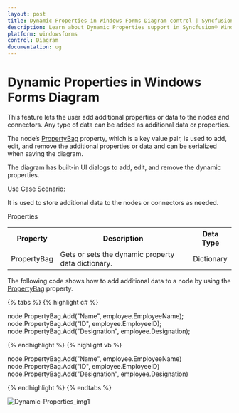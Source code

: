 ```yaml
---
layout: post
title: Dynamic Properties in Windows Forms Diagram control | Syncfusion®
description: Learn about Dynamic Properties support in Syncfusion® Windows Forms Diagram control and more details.
platform: windowsforms
control: Diagram
documentation: ug
---
```



# Dynamic Properties in Windows Forms Diagram

This feature lets the user add additional properties or data to the nodes and connectors. Any type of data can be added as additional data or properties.

The node’s [PropertyBag](https://help.syncfusion.com/cr/windowsforms/Syncfusion.Windows.Forms.Diagram.Node.html#Syncfusion_Windows_Forms_Diagram_Node_PropertyBag) property, which is a key value pair, is used to add, edit, and remove the additional properties or data and can be serialized when saving the diagram.

The diagram has built-in UI dialogs to add, edit, and remove the dynamic properties. 

Use Case Scenario:

It is used to store additional data to the nodes or connectors as needed.



Properties

<table>
<tr>
<th>
Property </th><th>
Description </th><th>
Data Type </th></tr>
<tr>
<td>
PropertyBag </td><td>
Gets or sets the dynamic property data dictionary.</td><td>
Dictionary<string, object></td></tr>
</table>


The following code shows how to add additional data to a node by using the [PropertyBag](https://help.syncfusion.com/cr/windowsforms/Syncfusion.Windows.Forms.Diagram.Node.html#Syncfusion_Windows_Forms_Diagram_Node_PropertyBag) property.


{% tabs %}
{% highlight c# %}

node.PropertyBag.Add("Name", employee.EmployeeName);
node.PropertyBag.Add("ID", employee.EmployeeID);
node.PropertyBag.Add("Designation", employee.Designation);

{% endhighlight %}
{% highlight vb %}

node.PropertyBag.Add("Name", employee.EmployeeName)
node.PropertyBag.Add("ID", employee.EmployeeID)
node.PropertyBag.Add("Designation", employee.Designation)

{% endhighlight %}
{% endtabs %}

![Dynamic-Properties_img1](Dynamic-Properties_images/Dynamic-Properties_img1.png)



